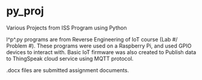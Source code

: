 # py_proj
Various Projects from ISS Program using Python

l^p^.py programs are from Reverse Engineering of IoT course (Lab #/ Problem #).
These programs were used on a Raspberry Pi, and used GPIO devices to interact with.
Basic IoT firmware was also created to Publish data to ThingSpeak cloud service using MQTT protocol.

.docx files are submitted assignment documents.

